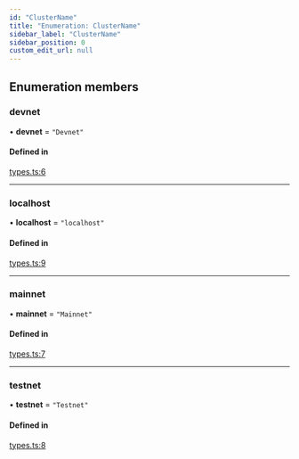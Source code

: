 ```yaml
---
id: "ClusterName"
title: "Enumeration: ClusterName"
sidebar_label: "ClusterName"
sidebar_position: 0
custom_edit_url: null
---
```


## Enumeration members

### devnet

• **devnet** = `"Devnet"`

#### Defined in

[types.ts:6](https://github.com/mithraiclabs/psyoptions-ts/blob/e5fa046/packages/psy-american/src/types.ts#L6)

___

### localhost

• **localhost** = `"localhost"`

#### Defined in

[types.ts:9](https://github.com/mithraiclabs/psyoptions-ts/blob/e5fa046/packages/psy-american/src/types.ts#L9)

___

### mainnet

• **mainnet** = `"Mainnet"`

#### Defined in

[types.ts:7](https://github.com/mithraiclabs/psyoptions-ts/blob/e5fa046/packages/psy-american/src/types.ts#L7)

___

### testnet

• **testnet** = `"Testnet"`

#### Defined in

[types.ts:8](https://github.com/mithraiclabs/psyoptions-ts/blob/e5fa046/packages/psy-american/src/types.ts#L8)
